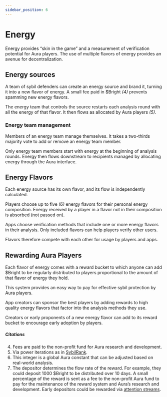 ```yaml
---
sidebar_position: 6
---
```


# Energy

Energy provides “skin in the game” and a measurement of verification potential for Aura players. The use of multiple flavors of energy provides an avenue for decentralization.

## Energy sources

A team of sybil defenders can create an energy source and brand it, turning it into a new flavor of energy. A small fee paid in $Bright _(4)_ prevents spamming new energy flavors.

The energy team that controls the source restarts each analysis round with all the energy of that flavor. It then flows as allocated by Aura players _(5)_.

### Energy team management

Members of an energy team manage themselves. It takes a two-thirds majority vote to add or remove an energy team member.

Only energy team members start with energy at the beginning of analysis rounds. Energy then flows downstream to recipients managed by allocating energy through the Aura interface.

## Energy Flavors

Each energy source has its own flavor, and its flow is independently calculated.

Players choose up to five _(6)_ energy flavors for their personal energy composition. Energy received by a player in a flavor not in their composition is absorbed (not passed on).

Apps choose verification methods that include one or more energy flavors in their analysis. Only included flavors can help players verify other users.

Flavors therefore compete with each other for usage by players and apps.

## Rewarding Aura Players

Each flavor of energy comes with a reward bucket to which anyone can add $Bright to be regularly distributed to players proportional to the amount of that flavor of energy they hold.

This system provides an easy way to pay for effective sybil protection by Aura players.

App creators can sponsor the best players by adding rewards to high quality energy flavors that factor into the analysis methods they use.

Creators or early proponents of a new energy flavor can add to its reward bucket to encourage early adoption by players.

##### Citations

4. Fees are paid to the non-profit fund for Aura research and development.
5. Via power iterations as in [SybilRank](https://www.usenix.org/conference/nsdi12/technical-sessions/presentation/cao).
6. This integer is a global Aura constant that can be adjusted based on real-world analysis.
7. The depositor determines the flow rate of the reward. For example, they could deposit 1000 $Bright to be distributed over 10 days. A small percentage of the reward is sent as a fee to the non-profit Aura fund to pay for the maintenance of the reward system and Aura’s research and development. Early depositors could be rewarded via [attention streams](https://docs.google.com/document/d/1TKA-K8YadRdgz-Qek01TUcCkRaI9CKCXGtJ31AbVWIU/edit#heading=h.c8wdt9uwyj7r).